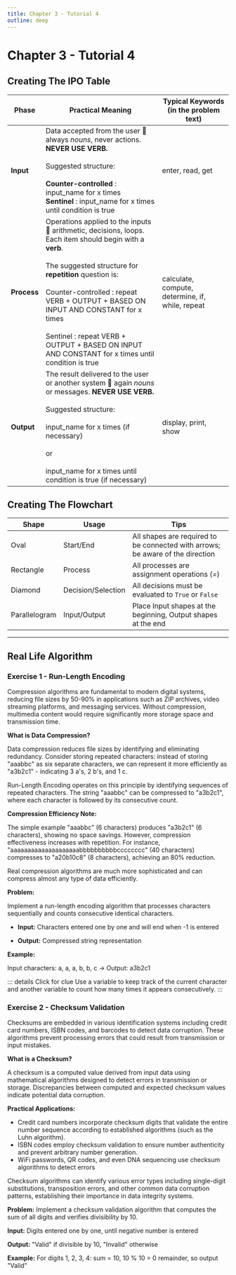 ```yaml
---
title: Chapter 3 - Tutorial 4
outline: deep
---
```


# Chapter 3 - Tutorial 4

## Creating The IPO Table <Badge type="warning" text="Recall" />

| Phase      | Practical Meaning | Typical Keywords (in the problem text) |
|------------|------------------|-----------------------------------------|
| **Input**  | Data accepted from the user  always *nouns*, never actions. **NEVER USE VERB.** <br><br>Suggested structure: <br><br> **Counter-controlled** : input_name for x times <br> **Sentinel** : input_name for x times until condition is true| enter, read, get |
| **Process**| Operations applied to the inputs  arithmetic, decisions, loops. Each item should begin with a **verb**.<br><br> The suggested structure for **repetition** question is: <br><br> Counter-controlled : repeat VERB + OUTPUT + BASED ON INPUT AND CONSTANT for x times <br><br> Sentinel : repeat VERB + OUTPUT + BASED ON INPUT AND CONSTANT for x times until condition is true | calculate, compute, determine, if, while, repeat |
| **Output** | The result delivered to the user or another system  again *nouns* or messages. **NEVER USE VERB.** <br><br>Suggested structure: <br><br> input_name for x times (if necessary) <br><br> or <br><br> input_name for x times until condition is true (if necessary) | display, print, show |



## Creating The Flowchart <Badge type="warning" text="Recall" />

| Shape      | Usage                | Tips                                                                       |
|------------|----------------------|----------------------------------------------------------------------------|
| Oval       | Start/End            | All shapes are required to be connected with arrows; be aware of the direction |
| Rectangle  | Process              | All processes are assignment operations (=)                               |
| Diamond    | Decision/Selection   | All decisions must be evaluated to `True` or `False`                     |
| Parallelogram | Input/Output     | Place Input shapes at the beginning, Output shapes at the end            |

---

## Real Life Algorithm

### Exercise 1 - Run-Length Encoding <Badge type="tip" text="Question" />

Compression algorithms are fundamental to modern digital systems, reducing file sizes by 50-90% in applications such as ZIP archives, video streaming platforms, and messaging services. Without compression, multimedia content would require significantly more storage space and transmission time.

**What is Data Compression?**

Data compression reduces file sizes by identifying and eliminating redundancy. Consider storing repeated characters: instead of storing "aaabbc" as six separate characters, we can represent it more efficiently as "a3b2c1" - indicating 3 a's, 2 b's, and 1 c.

Run-Length Encoding operates on this principle by identifying sequences of repeated characters. The string "aaabbc" can be compressed to "a3b2c1", where each character is followed by its consecutive count.

**Compression Efficiency Note:** 

The simple example "aaabbc" (6 characters) produces "a3b2c1" (6 characters), showing no space savings. However, compression effectiveness increases with repetition. For instance, "aaaaaaaaaaaaaaaaaaaabbbbbbbbbbcccccccc" (40 characters) compresses to "a20b10c8" (8 characters), achieving an 80% reduction.

Real compression algorithms are much more sophisticated and can compress almost any type of data efficiently.

**Problem:** 

Implement a run-length encoding algorithm that processes characters sequentially and counts consecutive identical characters.

- **Input:** Characters entered one by one and will end when -1 is entered
  
- **Output:** Compressed string representation

**Example:** 

Input characters: a, a, a, b, b, c → Output: a3b2c1

::: details Click for clue
Use a variable to keep track of the current character and another variable to count how many times it appears consecutively.
:::

<!---

### Exercise 2 - Caesar Cipher <Badge type="tip" text="Question" />

Secure communication protocols (HTTPS), messaging applications, and e-commerce platforms rely on encryption algorithms significantly more complex than basic ciphers. Modern cryptographic systems are designed to resist computational attacks even with substantial computing resources.

**What is Encryption?**

Encryption converts plaintext into ciphertext through systematic transformation algorithms. The Caesar Cipher exemplifies this concept through alphabetic substitution, where each letter shifts by a fixed number of positions (e.g., "HELLO" becomes "KHOOR" with a shift of 3).

The Caesar Cipher, historically attributed to Julius Caesar for military communications, operates through systematic alphabetic shifting. With a shift value of 3:
- A becomes D (A + 3 = D)
- B becomes E (B + 3 = E)  
- Z becomes C (Z + 3 wraps around to C)

Contemporary encryption algorithms employ mathematical complexity designed to make brute-force attacks computationally intractable without the corresponding decryption key.

**Problem:** Implement a Caesar Cipher encryption algorithm with configurable shift parameters.

**Input:** Shift amount and characters entered one by one
**Process:** Shift each letter by the specified amount, wrapping around the alphabet
**Output:** Encrypted message

**Example:** With shift = 3, input: h, e, l, l, o → Output: khoor

::: details Click for clue
Convert letters to numbers (a=1, b=2, etc.), add the shift value, then convert back to letters. Don't forget to wrap around when you reach the end of the alphabet.
:::

### Exercise 3 - Simple Hash Function <Badge type="tip" text="Question" />

**Hash Function Applications:** Cryptographic hash functions serve as fundamental components in blockchain technologies, search engine indexing systems, and secure password storage mechanisms. These functions enable data integrity verification and efficient information retrieval across large datasets.

**What is Hashing?**
A hash function converts input data of any size into a fixed-size string of characters, creating a unique "digital fingerprint" for that data. This fingerprint is deterministic - the same input always produces the same hash value.

The amazing properties of hash functions:
- The same input ALWAYS produces the same hash
- Even changing one tiny character completely changes the hash
- They are designed to be computationally irreversible
- "hello" might become 53847, but "Hello" (capital H) might become 194736

**What is ASCII?**
ASCII (American Standard Code for Information Interchange) is how computers store letters as numbers. Every character has a secret number code:

| Character | ASCII Value | Character | ASCII Value |
|-----------|-------------|-----------|-------------|
| A         | 65          | a         | 97          |
| B         | 66          | b         | 98          |
| C         | 67          | c         | 99          |
| ...       | ...         | ...       | ...         |
| Z         | 90          | z         | 122         |
| (space)   | 32          | 0         | 48          |
| !         | 33          | 1         | 49          |

The string "Hi" corresponds to ASCII values 72 and 105 in computer memory.

**Problem:** Implement a hash function that converts characters to ASCII values, applies positional weighting, and computes the cumulative sum.

**Input:** Characters entered one by one
**Process:** Convert each character to ASCII, multiply by its position (1st, 2nd, 3rd...), sum all results, take modulo 1000
**Output:** Final hash value

**Example:** For input "ab": (ASCII of 'a' � 1) + (ASCII of 'b' � 2) = (97 � 1) + (98 � 2) = 293

::: details Click for clue
You'll need to know ASCII values - 'a' is 97, 'b' is 98, etc. Keep track of the position of each character as you process them.
:::

-->

### Exercise 2 - Checksum Validation <Badge type="tip" text="Question" />

Checksums are embedded in various identification systems including credit card numbers, ISBN codes, and barcodes to detect data corruption. These algorithms prevent processing errors that could result from transmission or input mistakes.

**What is a Checksum?**

A checksum is a computed value derived from input data using mathematical algorithms designed to detect errors in transmission or storage. Discrepancies between computed and expected checksum values indicate potential data corruption.

**Practical Applications:**
- Credit card numbers incorporate checksum digits that validate the entire number sequence according to established algorithms (such as the Luhn algorithm).
- ISBN codes employ checksum validation to ensure number authenticity and prevent arbitrary number generation.
- WiFi passwords, QR codes, and even DNA sequencing use checksum algorithms to detect errors

Checksum algorithms can identify various error types including single-digit substitutions, transposition errors, and other common data corruption patterns, establishing their importance in data integrity systems.

**Problem:** Implement a checksum validation algorithm that computes the sum of all digits and verifies divisibility by 10.

**Input:** Digits entered one by one, until negative number is entered

**Output:** "Valid" if divisible by 10, "Invalid" otherwise

**Example:** For digits 1, 2, 3, 4: sum = 10, 10 % 10 = 0 remainder, so output "Valid"

